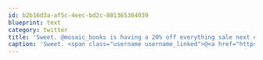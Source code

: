 ```yaml
---
id: b2b16d3a-af5c-4eec-bd2c-801365304039
blueprint: text
category: twitter
title: 'Sweet. @mosaic_books is having a 20% off everything sale next couple of days. Time to pick up some more travel books. #SupportLocal'
caption: 'Sweet. <span class="username username_linked">@<a href="https://twitter.com/mosaic_books" title="Mosaic Books">mosaic_books</a></span> is having a 20% off everything sale next couple of days. Time to pick up some more travel books. <span class="hashtag hashtag_local">#<a href="http://tweettemp.darylchymko.ca/?tag=supportlocal">SupportLocal</a>'
---
```

